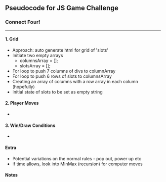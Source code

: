 ## Pseudocode for JS Game Challenge

### Connect Four!


---

#### 1. Grid

- Approach: auto generate html for grid of 'slots'
- Initiate two empty arrays 
  - columnsArray = [];
  - slotsArray = [];
- For loop to push 7 columns of divs to columnArray
- For loop to push 6 rows of slots to columnsArray
- Creating an array of columns with a row array in each column (hopefully)
- Initial state of slots to be set as empty string

#### 2. Player Moves

- 

#### 3. Win/Draw Conditions

- 

#### Extra

- Potential variations on the normal rules - pop out, power up etc
- If time allows, look into MinMax (recursion) for computer moves


#### Notes
